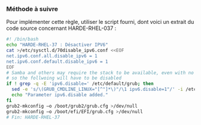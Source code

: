
### Méthode à suivre

Pour implémenter cette règle, utiliser le script fourni, dont voici un extrait du code source concernant HARDE-RHEL-037 :

``` {.bash .numberLines}
#! /bin/bash
echo "HARDE-RHEL-37 : Désactiver IPV6"
cat >/etc/sysctl.d/70disable_ipv6.conf <<EOF
net.ipv6.conf.all.disable_ipv6 = 1
net.ipv6.conf.default.disable_ipv6 = 1
EOF
# Samba and others may require the stack to be available, even with no interfaces
# so the follwoing will have to be disabled
if ! grep -q -E 'ipv6.disable=' /etc/default/grub; then
  sed -e 's/\(GRUB_CMDLINE_LINUX="[^"]*\)"/\1 ipv6.disable=1"/' -i /etc/default/grub
  echo "Parameter ipv6.disable added."
fi
grub2-mkconfig –o /boot/grub2/grub.cfg >/dev/null
grub2-mkconfig –o /boot/efi/EFI/grub.cfg >/dev/null
# Fin: HARDE-RHEL-37
```

